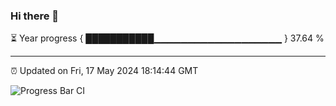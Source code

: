### Hi there 👋

⏳ Year progress { ███████████▁▁▁▁▁▁▁▁▁▁▁▁▁▁▁▁▁▁▁ } 37.64 %

---

⏰ Updated on Fri, 17 May 2024 18:14:44 GMT

![Progress Bar CI](https://github.com/liununu/liununu/workflows/Progress%20Bar%20CI/badge.svg)
